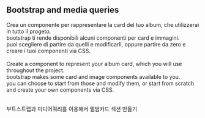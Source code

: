 ## Bootstrap and media queries

Crea un componente per rappresentare la card del tuo album, che utilizzerai in tutto il progeto. <br>
bootstrap ti rende disponibili alcuni componenti per card e immagini.<br>
puoi scegliere di partire da quelli e modificarli, oppure partire da zero e creare i tuoi componenti via CSS.
<br>
<br>
Create a component to represent your album card, which you will use throughout the project.<br>
bootstrap makes some card and image components available to you.<br>
you can choose to start from those and modify them, or start from scratch and create your own components via CSS.

<br>
부트스트랩과 미디어쿼리를 이용해서 앨범카드 섹션 만들기
